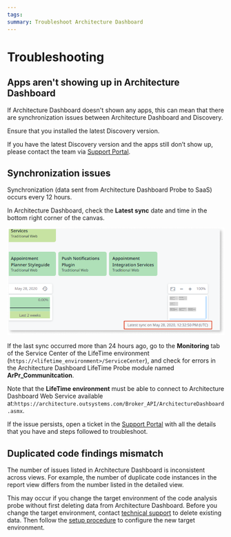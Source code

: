 ```yaml
---
tags:
summary: Troubleshoot Architecture Dashboard
---
```



# Troubleshooting

## Apps aren't showing up in Architecture Dashboard

If Architecture Dashboard doesn't shown any apps, this can mean that there are synchronization issues between Architecture Dashboard and Discovery.

Ensure that you installed the latest Discovery version.

If you have the latest Discovery version and the apps still don’t show up, please contact the team via [Support Portal](https://www.outsystems.com/goto/submit-support-case).

## Synchronization issues

Synchronization (data sent from Architecture Dashboard Probe to SaaS) occurs every 12 hours.

In Architecture Dashboard, check the **Latest sync** date and time in the bottom right corner of the canvas.

![Sync date and time in the Architecture Dashboard canvas](images/trouble-sync-date.png)

If the last sync occurred more than 24 hours ago, go to the **Monitoring** tab of the Service Center of the LifeTime environment (`https://<lifetime_environment>/ServiceCenter`), and check for errors in the Architecture Dashboard LifeTime Probe module named **ArPr_Communitcation**.

Note that the **LifeTime environment** must be able to connect to Architecture Dashboard Web Service available at:`https://architecture.outsystems.com/Broker_API/ArchitectureDashboard.asmx`.

If the issue persists, open a ticket in the [Support Portal](https://www.outsystems.com/goto/submit-support-case) with all the details that you have and steps followed to troubleshoot.

## Duplicated code findings mismatch  

The number of issues listed in Architecture Dashboard is inconsistent across views. For example, the number of duplicate code instances in the report view differs from the number listed in the detailed view.

This may occur if you change the target environment of the code analysis probe without first deleting data from Architecture Dashboard. Before you change the target environment, contact [technical support](https://success.outsystems.com/Support/Enterprise_Customers/OutSystems_Support/01_Contact_OutSystems_technical_support) to delete existing data. Then follow the [setup procedure](how-setup.md) to configure the new target environment.
